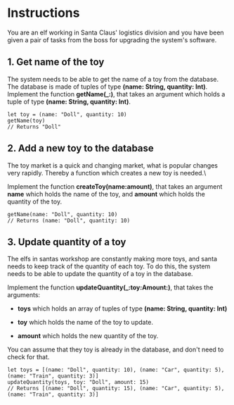 #  Instructions

You are an elf working in Santa Claus' logistics division and you have been given a pair of tasks from the boss for upgrading the system's software.

## 1. Get name of the toy

The system needs to be able to get the name of a toy from the database. The database is made of tuples of type **(name: String, quantity: Int)**. Implement the function **getName(\_:)**, that takes an argument which holds a tuple of type **(name: String, quantity: Int)**.

    let toy = (name: "Doll", quantity: 10)
    getName(toy)
    // Returns "Doll"

## 2. Add a new toy to the database

The toy market is a quick and changing market, what is popular changes very rapidly. Thereby a function which creates a new toy is needed.\

Implement the function **createToy(name:amount)**, that takes an argument **name** which holds the name of the toy, and **amount** which holds the quantity of the toy.

    getName(name: "Doll", quantity: 10)
    // Returns (name: "Doll", quantity: 10)

## 3. Update quantity of a toy

The elfs in santas workshop are constantly making more toys, and santa needs to keep track of the quantity of each toy. To do this, the system needs to be able to update the quantity of a toy in the database.

Implement the function **updateQuantity(\_:toy:Amount:)**, that takes the arguments:

- **toys** which holds an array of tuples of type **(name: String, quantity: Int)**

- **toy** which holds the name of the toy to update.

- **amount** which holds the new quantity of the toy.

You can assume that they toy is already in the database, and don't need to check for that.

    let toys = [(name: "Doll", quantity: 10), (name: "Car", quantity: 5), (name: "Train", quantity: 3)]
    updateQuantity(toys, toy: "Doll", amount: 15)
    // Returns [(name: "Doll", quantity: 15), (name: "Car", quantity: 5), (name: "Train", quantity: 3)]

